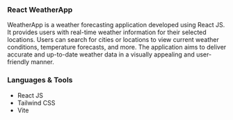 ### React WeatherApp
WeatherApp is a weather forecasting application developed using React JS. It provides users with real-time weather information for their selected locations. Users can search for cities or locations to view current weather conditions, temperature forecasts, and more. The application aims to deliver accurate and up-to-date weather data in a visually appealing and user-friendly manner.

### Languages & Tools
- React JS
- Tailwind CSS
- Vite

